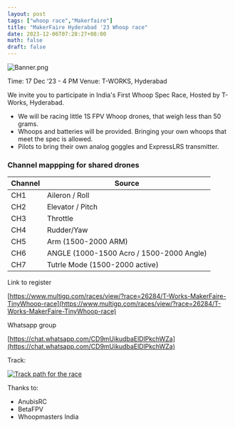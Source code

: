 ```yaml
---
layout: post
tags: ["whoop race","Makerfaire"]
title: "MakerFaire Hyderabad '23 Whoop race"
date: 2023-12-06T07:28:27+08:00
math: false
draft: false
---
```



![Banner.png](/images/20231217_Makerfaire_HYD/MakerFaire_Whoop_Race_Poster1.png)

Time: 17 Dec ‘23 - 4 PM
Venue: T-WORKS, Hyderabad

We invite you to participate in India's First Whoop Spec Race, Hosted by T-Works, Hyderabad.
- We will be racing little 1S FPV Whoop drones, that weigh less than 50 grams.
- Whoops and batteries will be provided. Bringing your own whoops that meet the spec is allowed.
- Pilots to bring their own analog goggles and ExpressLRS transmitter.

### Channel mappping for shared drones

| Channel | Source |
| --- | --- |
| CH1 | Aileron / Roll |
| CH2 | Elevator / Pitch |
| CH3 | Throttle |
| CH4 | Rudder/Yaw |
| CH5 | Arm (1500-2000 ARM) |
| CH6 | ANGLE (1000-1500 Acro / 1500-2000  Angle) |
| CH7 | Tutrle Mode (1500-2000 active) |

Link to register

[https://www.multigp.com/races/view/?race=26284/T-Works-MakerFaire-TinyWhoop-race](https://www.multigp.com/races/view/?race=26284/T-Works-MakerFaire-TinyWhoop-race)

Whatsapp group

[https://chat.whatsapp.com/CD9mUikudbaElDlPkchWZa](https://chat.whatsapp.com/CD9mUikudbaElDlPkchWZa)

Track:

[![Track path for the race](https://img.youtube.com/vi/KNunIH6-RMM/0.jpg)](https://www.youtube.com/watch?v=KNunIH6-RMM)

Thanks to:

* AnubisRC
* BetaFPV
* Whoopmasters India

